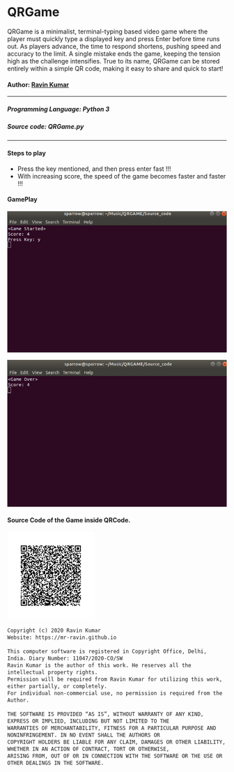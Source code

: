 # QRGame
QRGame is a minimalist, terminal-typing based video game where the player must quickly type a displayed key and press Enter before time runs out. As players advance, the time to respond shortens, pushing speed and accuracy to the limit. A single mistake ends the game, keeping the tension high as the challenge intensifies. True to its name, QRGame can be stored entirely within a simple QR code, making it easy to share and quick to start!

#### Author: [Ravin Kumar](https://mr-ravin.github.io)
---
##### Programming Language: Python 3
##### Source code: QRGame.py
---
#### Steps to play

- Press the key mentioned, and then press enter fast !!!
- With increasing score, the speed of the game becomes faster and faster !!!

#### GamePlay
![game start](https://github.com/mr-ravin/QRGame/blob/master/QRGame_start.png)

![game over](https://github.com/mr-ravin/QRGame/blob/master/QRGame_over.png)

#### Source Code of the Game inside QRCode.
![game qrcode](https://github.com/mr-ravin/QRGame/blob/master/QRGame.png)

```
Copyright (c) 2020 Ravin Kumar
Website: https://mr-ravin.github.io

This computer software is registered in Copyright Office, Delhi, India. Diary Number: 11047/2020-CO/SW
Ravin Kumar is the author of this work. He reserves all the intellectual property rights. 
Permission will be required from Ravin Kumar for utilizing this work, either partially, or completely.
For individual non-commercial use, no permission is required from the Author.

THE SOFTWARE IS PROVIDED “AS IS”, WITHOUT WARRANTY OF ANY KIND, EXPRESS OR IMPLIED, INCLUDING BUT NOT LIMITED TO THE 
WARRANTIES OF MERCHANTABILITY, FITNESS FOR A PARTICULAR PURPOSE AND NONINFRINGEMENT. IN NO EVENT SHALL THE AUTHORS OR 
COPYRIGHT HOLDERS BE LIABLE FOR ANY CLAIM, DAMAGES OR OTHER LIABILITY, WHETHER IN AN ACTION OF CONTRACT, TORT OR OTHERWISE, 
ARISING FROM, OUT OF OR IN CONNECTION WITH THE SOFTWARE OR THE USE OR OTHER DEALINGS IN THE SOFTWARE.
```
